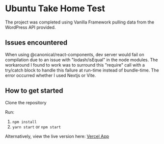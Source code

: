 # Ubuntu Take Home Test

The project was completed using Vanilla Framework pulling data from the WordPress API provided.

## Issues encountered

When using @canonical/react-components, dev server would fail on compilation due to an issue with "lodash/isEqual" in the node modules. The workaround I found to work was to surround this "require" call with a try/catch block to handle this failure at run-time instead of bundle-time. The error occurred whether I used Nextjs or Vite.

## How to get started

Clone the repository

Run:
1. `npm install`
2. `yarn start` or `npm start`

Alternatively, view the live version here: [Vercel App](https://ubuntu-test-esther-lonyangapuo.vercel.app/)

